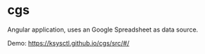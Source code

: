 # cgs
Angular application, uses an Google Spreadsheet as data source.

Demo: https://ksysctl.github.io/cgs/src/#/
